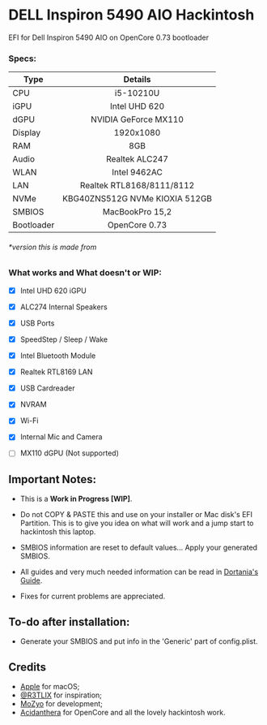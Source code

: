# DELL Inspiron 5490 AIO Hackintosh
EFI for Dell Inspiron 5490 AIO on OpenCore 0.73 bootloader

### Specs:
Type | Details
| -------------- |:----------------------------:|
CPU | i5-10210U
iGPU | Intel UHD 620
dGPU | NVIDIA GeForce MX110
Display | 1920x1080
RAM | 8GB
Audio | Realtek ALC247
WLAN | Intel 9462AC
LAN | Realtek RTL8168/8111/8112
NVMe | KBG40ZNS512G NVMe KIOXIA 512GB
SMBIOS | MacBookPro 15,2
Bootloader | OpenCore 0.73
###### *version this is made from

### What works and What doesn't or WIP:
- [x] Intel UHD 620 iGPU
- [x] ALC274 Internal Speakers
- [x] USB Ports
- [x] SpeedStep / Sleep / Wake
- [x] Intel Bluetooth Module
- [x] Realtek RTL8169 LAN
- [x] USB Cardreader
- [x] NVRAM
- [x] Wi-Fi
- [x] Internal Mic and Camera

- [ ] MX110 dGPU (Not supported)

## Important Notes:
- This is a **Work in Progress [WIP]**.
- Do not COPY & PASTE this and use on your installer or Mac disk's EFI Partition. This is to give you idea on what will work and a jump start to hackintosh this laptop.
- SMBIOS information are reset to default values... Apply your generated SMBIOS.
- All guides and very much needed information can be read in [Dortania's Guide](https://dortania.github.io/vanilla-laptop-guide/ "Overview - Dortania").

- Fixes for current problems are appreciated.

## To-do after installation:
* Generate your SMBIOS and put info in the 'Generic' part of config.plist.

## Credits
- [Apple](https://apple.com) for macOS;
- [@R3TLIX](https://github.com/R3TLIX) for inspiration;
- [MoZyo](https://github.com/MoZyo) for development;
- [Acidanthera](https://github.com/acidanthera) for OpenCore and all the lovely hackintosh work.
